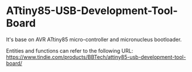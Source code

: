 ATtiny85-USB-Development-Tool-Board
===================================

It's base on AVR ATtiny85 micro-controller and micronucleus bootloader.

Entities and functions can refer to the following URL:
https://www.tindie.com/products/BBTech/attiny85-usb-development-tool-board/
